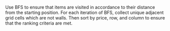 Use BFS to ensure that items are visited in accordance to their distance from
the starting position. For each iteration of BFS, collect unique adjacent grid
cells which are not walls. Then sort by price, row, and column to ensure that
the ranking criteria are met.